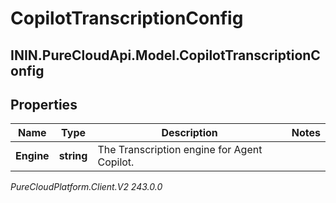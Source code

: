 # CopilotTranscriptionConfig

## ININ.PureCloudApi.Model.CopilotTranscriptionConfig

## Properties

|Name | Type | Description | Notes|
|------------ | ------------- | ------------- | -------------|
| **Engine** | **string** | The Transcription engine for Agent Copilot. | |



_PureCloudPlatform.Client.V2 243.0.0_
